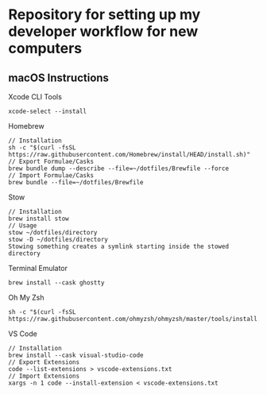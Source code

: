 # Repository for setting up my developer workflow for new computers
## macOS Instructions
Xcode CLI Tools
```
xcode-select --install
```
Homebrew
```
// Installation
sh -c "$(curl -fsSL https://raw.githubusercontent.com/Homebrew/install/HEAD/install.sh)"
// Export Formulae/Casks
brew bundle dump --describe --file=~/dotfiles/Brewfile --force
// Import Formulae/Casks
brew bundle --file=~/dotfiles/Brewfile
```
Stow
```
// Installation
brew install stow
// Usage
stow ~/dotfiles/directory
stow -D ~/dotfiles/directory
Stowing something creates a symlink starting inside the stowed directory
```
Terminal Emulator
```
brew install --cask ghostty
```
Oh My Zsh
```
sh -c "$(curl -fsSL https://raw.githubusercontent.com/ohmyzsh/ohmyzsh/master/tools/install.sh)"
```
VS Code
```
// Installation
brew install --cask visual-studio-code
// Export Extensions
code --list-extensions > vscode-extensions.txt
// Import Extensions
xargs -n 1 code --install-extension < vscode-extensions.txt
```

